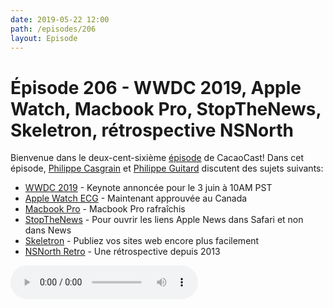 ```yaml
---
date: 2019-05-22 12:00
path: /episodes/206
layout: Episode
---
```

# Épisode 206 - WWDC 2019, Apple Watch, Macbook Pro, StopTheNews, Skeletron, rétrospective NSNorth
<p>Bienvenue dans le deux-cent-sixi&egrave;me&nbsp;<a href="https://archive.org/download/cacaocast/cacaocast_206.mp3" title="CacaoCast Episode 206">épisode</a> de CacaoCast! Dans cet épisode, <a href="http://www.twitter.com/philippec" title="Philippe Casgrain sur Twitter">Philippe Casgrain</a> et <a href="http://www.twitter.com/philippeguitard" title="Philippe Guitard sur Twitter">Philippe Guitard</a> discutent des sujets suivants:</p>
<ul>
<li><a href="https://developer.apple.com/wwdc19/schedule" title="WWDC 2019">WWDC 2019</a> - Keynote annoncée pour le 3 juin à 10AM PST</li>
<li><a href="https://www.macrumors.com/2019/05/21/health-canada-clears-apple-watch-ecg-app/" title="Apple Watch ECG">Apple Watch ECG</a> - Maintenant approuvée au Canada</li>
<li><a href="https://www.apple.com/fr/macbook-pro/" title="Macbook Pro">Macbook Pro</a> - Macbook Pro rafraîchis</li>
<li><a href="https://lapcatsoftware.com/articles/StopTheNews.html" title="StopTheNews">StopTheNews</a> - Pour ouvrir les liens Apple News dans Safari et non dans News</li>
<li><a href="https://skeletron.app" title="Skeletron">Skeletron</a> - Publiez vos sites web encore plus facilement</li>
<li><a href="https://nsnorth.ca" title="NSNorth Retro">NSNorth Retro</a> - Une rétrospective depuis 2013</li>
</ul>
<p><audio controls><source src="https://archive.org/download/cacaocast/cacaocast_206.mp3" type="audio/mpeg"><source src="https://archive.org/download/cacaocast/cacaocast_206.mp3" type="audio/mp4">Votre navigateur ne supporte pas l'élément audio / Your browser does not support the audio element.</audio></p>
